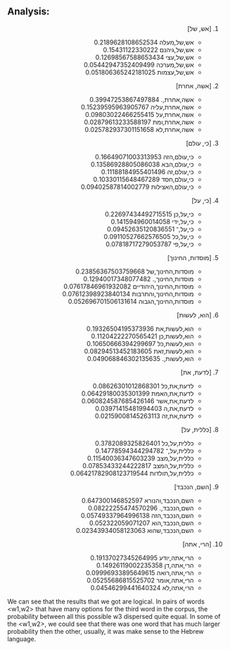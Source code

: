 ## Analysis:

<div dir="rtl">

1. [אש, של]
	* אש,של,מעלה	0.2189628108652534
	* אש,של,גיהנם	0.15431122330222
	* אש,של,עצי	0.12698567588653434
	* אש,של,מערכה	0.05442947352409499
	* אש,של,עצמות	0.051806365242181025
2. [אשה, אחרת]
	* אשה,אחרת,.	0.39947253867497884
	* אשה,אחרת,עליה	0.15239595963905767
	* אשה,אחרת,על	0.09803022466255415
	* אשה,אחרת,ומת	0.02879613233588197
	* אשה,אחרת,לא	0.025782937301151658
3. [כי, עולם]
	* כי,עולם,הזה	0.16649071003313953
	* כי,עולם,הבא	0.13586928805086038
	* כי,עולם,זה	0.11188184955401496
	* כי,עולם,חסד	0.10330115648467289
	* כי,עולם,האצילות	0.09402587814002779
4. [כי, על]
	* כי,על,כן	0.22697434492715515
	* כי,על,ידי	0.141594960014058
	* כי,על,־	0.09452635120836551
	* כי,על,כל	0.09110527662576505
	* כי,על,פי	0.07818717279053787
5. [מוסדות, החינוך]
	* מוסדות,החינוך,של	0.23856367503759668
	* מוסדות,החינוך,.	0.12940017348077482
	* מוסדות,החינוך,היהודיים	0.07617846961932082
	* מוסדות,החינוך,והתרבות	0.07612398923840134
	* מוסדות,החינוך,הגבוה	0.052696701506131614
6. [הוא, לעשות]
	* הוא,לעשות,את	0.19326504195373936
	* הוא,לעשות,כן	0.11204222270565421
	* הוא,לעשות,כל	0.10650666394299697
	* הוא,לעשות,זאת	0.08294513452183605
	* הוא,לעשות,.	0.049068846302135635
7. [לדעת, את]
	* לדעת,את,כל	0.08626301012868301
	* לדעת,את,האמת	0.06429180035301399
	* לדעת,את,אשר	0.060824587685426146
	* לדעת,את,ה	0.03971415481994403
	* לדעת,את,זה	0.02159008145263113
8. [כללית, על]
	* כללית,על,כל	0.3782089325826401
	* כללית,על,־	0.14778594344294782
	* כללית,על,מצב	0.11540036347603239
	* כללית,על,המצב	0.07853433244222817
	* כללית,על,תולדות	0.06421782908123719544

9. [השם, הנכבד]
	* השם,הנכבד,והנורא	0.647300146852597
	* השם,הנכבד,.	0.08222255474570296
	* השם,הנכבד,הזה	0.05749337964996138
	* השם,הנכבד,הוא	0.052322059071207
	* השם,הנכבד,שהוא	0.02343934058123063
10. [הרי, אתה]
	* הרי,אתה,יודע	0.19137027345264995
	* הרי,אתה,דן	0.14926119002235358
	* הרי,אתה,רואה	0.09996933895649615
	* הרי,אתה,אומר	0.05255686815525702
	* הרי,אתה,לא	0.04546299441640324

</div>

We can see that the results that we got are logical. In pairs of words <w1,w2> that have many options for the third word in the corpus, the probability between all this possible w3 dispersed quite equal. In some of the <w1,w2>, we could see that there was one word that has much larger probability then the other, usually, it was make sense to the Hebrew language.
